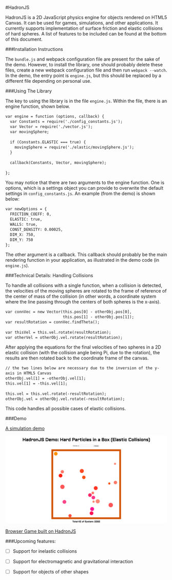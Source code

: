 #HadronJS

HadronJS is a 2D JavaScript physics engine for objects rendered on HTML5 Canvas. It can be used for games, simulations, and other applications. It currently supports implementation of surface friction and elastic collisions of hard spheres. A list of features to be included can be found at the bottom of this document.

###Installation Instructions

The `bundle.js` and webpack configuration file are present for the sake of the demo. However, to install the library, one should probably delete these files, create a new webpack configuration file and then run `webpack --watch`. In the demo, the entry point is `engine.js`, but this should be replaced by a different file depending on personal use.

###Using The Library

The key to using the library is in the file `engine.js`. Within the file, there is an engine function, shown below.

```
var engine = function (options, callback) {
  var Constants = require('./config_constants.js');
  var Vector = require('./vector.js');
  var movingSphere;

  if (Constants.ELASTIC === true) {
    movingSphere = require('./elastic/movingSphere.js');
  }

  callback(Constants, Vector, movingSphere);

};

```

You may notice that there are two arguments to the engine function. One is options, which is a settings object you can provide to overwrite the default settings in `config_constants.js`. An example (from the demo) is shown below:

```
var newOptions = {
  FRICTION_COEFF: 0,
  ELASTIC: true,
  WALLS: true,
  CONST_DENSITY: 0.00025,
  DIM_X: 750,
  DIM_Y: 750
};
```
The other argument is a callback. This callback should probably be the main rendering function in your application, as illustrated in the demo code (in `engine.js`).

###Technical Details: Handling Collisions

To handle all collisions with a single function, when a collision is detected, the velocities of the moving spheres are rotated to the frame of reference of the center of mass of the collision (in other words, a coordinate system where the line passing through the centers of both spheres is the x-axis).

```
var connVec = new Vector(this.pos[0] - otherObj.pos[0],
                         this.pos[1] - otherObj.pos[1]);
var resultRotation = connVec.findTheta();

var thisVel = this.vel.rotate(resultRotation);
var otherVel = otherObj.vel.rotate(resultRotation);
```

After applying the equations for the final velocities of two spheres in a 2D elastic collision (with the collision angle being Pi, due to the rotation), the results are then rotated back to the coordinate frame of the canvas.

```
// the two lines below are necessary due to the inversion of the y-axis in HTML5 Canvas
otherObj.vel[1] = -otherObj.vel[1];
this.vel[1] = -this.vel[1];

this.vel = this.vel.rotate(-resultRotation);
otherObj.vel = otherObj.vel.rotate(-resultRotation);
```
This code handles all possible cases of elastic collisions.

###Demo

[A simulation demo](http://www.gauthamvaradarajan.com/HadronJS)

![demo]

[Browser Game built on HadronJS](http://www.gauthamvaradarajan.com/Pool)

###Upcoming features:
* [ ] Support for inelastic collisions
* [ ] Support for electromagnetic and gravitational interaction
* [ ] Support for objects of other shapes


[demo]: ./hadrondemo.png
